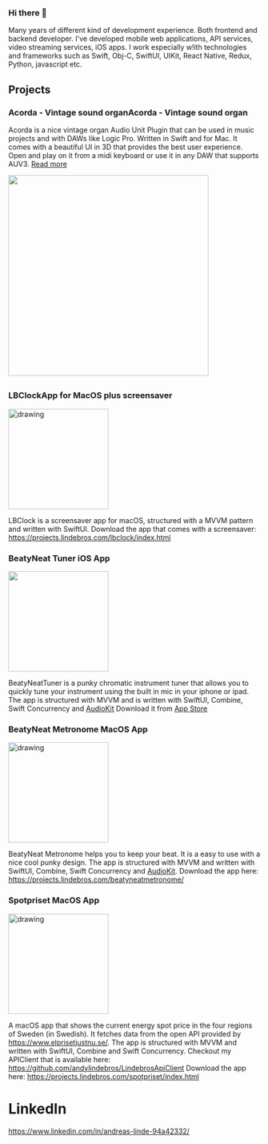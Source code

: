 ### Hi there 👋
Many years of different kind of development experience. Both frontend and backend developer. I've developed mobile web applications, API services, video streaming services, iOS apps. I work especially w!ith technologies and frameworks such as Swift, Obj-C, SwiftUI, UIKit, React Native, Redux, Python, javascript etc. 

## Projects

### Acorda - Vintage sound organAcorda - Vintage sound organ
Acorda is a nice vintage organ Audio Unit Plugin that can be used in music projects and with DAWs like Logic Pro. Written in Swift and for Mac. It comes with a beautiful UI in 3D that provides the best user experience. Open and play on it from a midi keyboard or use it in any DAW that supports AUV3.
 <a href="https://lindebrothers.github.io/lindebros-engineering/" target="blank">Read more</a>

<a href="https://lindebrothers.github.io/lindebros-engineering/" target="blank"><img src="https://github.com/user-attachments/assets/5b4ac031-db6d-43e1-8202-3e3421ea9e63" style="width:400px;"/></a>

##
### LBClockApp for MacOS plus screensaver
<a href="https://projects.lindebros.com/lbclock/index.html" target="_blank">
<img src="https://projects.lindebros.com/lbclock/screenshot.png" alt="drawing" style="width:200px;"/>
</a>

LBClock is a screensaver app for macOS, structured with a MVVM pattern and written with SwiftUI. Download the app that comes with a screensaver: https://projects.lindebros.com/lbclock/index.html

### BeatyNeat Tuner iOS App
<a href="https://apps.apple.com/se/app/beatyneattuner/id6470951462" target="_blank">
<img src="https://github.com/user-attachments/assets/a4040979-8f9b-4c2f-ac50-2078fbd7fc64" style="width:200px;"/>
</a>

BeatyNeatTuner is a punky chromatic instrument tuner that allows you to quickly tune your instrument using the built in mic in your iphone or ipad. The app is structured with MVVM and is written with SwiftUI, Combine, Swift Concurrency and [AudioKit](https://github.com/AudioKit/AudioKit)
Download it from [App Store](https://apps.apple.com/se/app/beatyneattuner/id6470951462)

### BeatyNeat Metronome MacOS App
<a href="https://projects.lindebros.com/beatyneatmetronome/" target="_blank">
<img src="https://projects.lindebros.com/beatyneatmetronome/BNM_screenshot.png" alt="drawing" style="width:200px;"/>
</a>

BeatyNeat Metronome helps you to keep your beat. It is a easy to use with a nice cool punky design. The app is structured with MVVM and written with SwiftUI, Combine, Swift Concurrency and [AudioKit](https://github.com/AudioKit/AudioKit). Download the app here: https://projects.lindebros.com/beatyneatmetronome/

### Spotpriset MacOS App
<a href="https://projects.lindebros.com/spotpriset/index.html" target="_blank">
<img src="https://projects.lindebros.com/spotpriset/screenshot.png" alt="drawing" style="width:200px;"/>
</a>

A macOS app that shows the current energy spot price in the four regions of Sweden (in Swedish). It fetches data from the open API provided by  https://www.elprisetjustnu.se/. The app is structured with MVVM and written with SwiftUI, Combine and Swift Concurrency. Checkout my APIClient that is available here: https://github.com/andylindebros/LindebrosApiClient 
Download the app here: https://projects.lindebros.com/spotpriset/index.html

# LinkedIn
https://www.linkedin.com/in/andreas-linde-94a42332/
<!--
**andylindebros/andylindebros** is a ✨ _special_ ✨ repository because its `README.md` (this file) appears on your GitHub profile.

Here are some ideas to get you started:

- 🔭 I’m currently working on ...
- 🌱 I’m currently learning ...
- 👯 I’m looking to collaborate on ...
- 🤔 I’m looking for help with ...
- 💬 Ask me about ...
- 📫 How to reach me: ...
- 😄 Pronouns: ...
- ⚡ Fun fact: ...
-->
